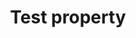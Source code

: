 ---
title: "Test property"
published: false
description: "This is the description of the test property."
category: css
keywords: a, b, c
last_test_date: "1970-01-31"
client_stats:
  element:
    web:
      12: y
    android:
      13.1: n
  fluffies:
    web:
      12: "n"
notes: "This is a global note."
footnotes:
  - key: "1"
    value: "Partial. Fixed attachment is not supported."
  - key: "2"
    value: "Partial. Slash syntax values are not supported."
  - key: "3"
    value: "Partial. Values containing background images are not supported."
  - key: "4"
    value: "Buggy. For slash syntax values, it removes the slash character, making the value invalid."
  - key: "5"
    value: "Partial. Seems to only support background colors."
links:
  - title: "Can I use: @font-face Web fonts"
    link: "https://www.caniuse.com/#feat=fontface"
  - title: "MDN: @font-face"
    link: "https://developer.mozilla.org/en-US/docs/Web/CSS/@font-face"
---